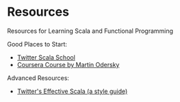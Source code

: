 # Resources
Resources for Learning Scala and Functional Programming

Good Places to Start:
* [Twitter Scala School](https://twitter.github.io/scala_school/)
* [Coursera Course by Martin Odersky](https://www.coursera.org/learn/progfun1)

Advanced Resources:
* [Twitter's Effective Scala (a style guide)](http://twitter.github.io/effectivescala/)
